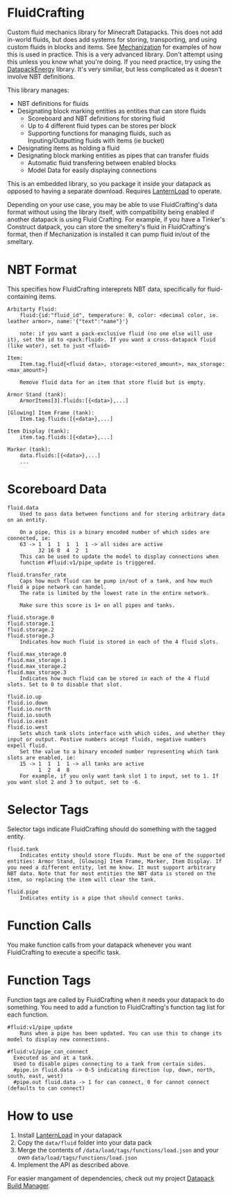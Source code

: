 # FluidCrafting
Custom fluid mechanics library for Minecraft Datapacks. This does not add in-world fluids, but does add systems for storing, transporting, and using custom fluids in blocks and items. See [Mechanization](https://github.com/ICY105/Mechanization) for examples of how this is used in practice. This is a very advanced library. Don't attempt using this unless you know what you're doing. If you need practice, try using the [DatapackEnergy](https://github.com/ICY105/DatapackEnergy) library. It's very similiar, but less complicated as it doesn't involve NBT definitions.

This library manages:
* NBT definitions for fluids
* Designating block marking entities as entities that can store fluids
  - Scoreboard and NBT definitions for storing fluid
  - Up to 4 different fluid types can be stores per block
  - Supporting functions for managing fluids, such as Inputing/Outputting fluids with items (ie bucket)
* Designating items as holding a fluid
* Designating block marking entities as pipes that can transfer fluids
  - Automatic fluid transfering between enabled blocks
  - Model Data for easily displaying connections

This is an embedded library, so you package it inside your datapack as opposed to having a separate download. Requires [LanternLoad](https://github.com/LanternMC/load) to operate.

Depending on your use case, you may be able to use FluidCrafting's data format without using the library itself, with compatibility being enabled if another datapack is using Fluid Crafting. For example, if you have a Tinker's Construct datpack, you can store the smeltery's fluid in FluidCrafting's format, then if Mechanization is installed it can pump fluid in/out of the smeltary.

# NBT Format
This specifies how FluidCrafting intereprets NBT data, specifically for fluid-containing items.
```
Arbitarty Fluid:
    fluid:{id:"fluid_id", temperature: 0, color: <decimal color, ie. leather armor>, name:'{"text":"name"}'}

    note: if you want a pack-exclusive fluid (no one else will use it), set the id to <pack:fluid>. If you want a cross-datapack fluid (like water), set to just <fluid>
```

```
Item:
    Item.tag.fluid{<fluid data>, storage:<stored_amount>, max_storage:<max_amount>}

    Remove fluid data for an item that store fluid but is empty.

Armor Stand (tank):
    ArmorItems[3].fluids:[{<data>},...]

[Glowing] Item Frame (tank):
    Item.tag.fluids:[{<data>},...]

Item Display (tank):
    item.tag.fluids:[{<data>},...]

Marker (tank):
    data.fluids:[{<data>},...]
    ...
```

# Scoreboard Data
```
fluid.data
    Used to pass data between functions and for storing arbitrary data on an entity.

    On a pipe, this is a binary encoded number of which sides are connected, ie:
    63 -> 1  1  1  1  1  1 -> all sides are active
	      32 16 8  4  2  1
    This can be used to update the model to display connections when 
    function #fluid:v1/pipe_update is triggered.
```

```
fluid.transfer_rate
    Caps how much fluid can be pump in/out of a tank, and how much fluid a pipe network can handel.
    The rate is limited by the lowest rate in the entire network.

    Make sure this score is 1+ on all pipes and tanks.
```

```
fluid.storage.0
fluid.storage.1
fluid.storage.2
fluid.storage.3
    Indicates how much fluid is stored in each of the 4 fluid slots.
```

```
fluid.max_storage.0
fluid.max_storage.1
fluid.max_storage.2
fluid.max_storage.3
    Indicates how much fluid can be stored in each of the 4 fluid slots. Set to 0 to disable that slot.
```

```
fluid.io.up
fluid.io.down
fluid.io.north
fluid.io.south
fluid.io.east
fluid.io.west
    Sets which tank slots interface with which sides, and whether they input or output. Postive numbers accept fluids, negative numbers expell fluid.
    Set the value to a binary encoded number representing which tank slots are enabled, ie:
    15 -> 1  1  1  1 -> all tanks are active
	      1  2  4  8
    For example, if you only want tank slot 1 to input, set to 1. If you want slot 2 and 3 to output, set to -6.
```

# Selector Tags
Selector tags indicate FluidCrafting should do something with the tagged entity.
```
fluid.tank
    Indicates entity should store fluids. Must be one of the supported entities: Armor Stand, [Glowing] Item Frame, Marker, Item Display. If you need a different entity, let me know. It must support arbitrary NBT data. Note that for most entities the NBT data is stored on the item, so replacing the item will clear the tank.

fluid.pipe
    Indicates entity is a pipe that should connect tanks.
```

# Function Calls
You make function calls from your datapack whenever you want FluidCrafting to execute a specific task.

# Function Tags
Function tags are called by FluidCrafting when it needs your datapack to do something. You need to add a function to FluidCrafting's function tag list for each function.
```
#fluid:v1/pipe_update
    Runs when a pipe has been updated. You can use this to change its model to display new connections.
```

```
#fluid:v1/pipe_can_connect
  Executed as and at a tank.
  Used to disable pipes connecting to a tank from certain sides.
  #pipe.in fluid.data -> 0-5 indicating direction (up, down, north, south, east, west)
  #pipe.out fluid.data -> 1 for can connect, 0 for cannot connect (defaults to can connect)
```

# How to use
1. Install [LanternLoad](https://github.com/LanternMC/load) in your datapack
2. Copy the `data/fluid` folder into your data pack
3. Merge the contents of `/data/load/tags/functions/load.json` and your own `data/load/tags/functions/load.json`
4. Implement the API as described above.

For easier mangament of dependencies, check out my project [Datapack Build Manager](https://github.com/ICY105/DatapackBuildManager).
